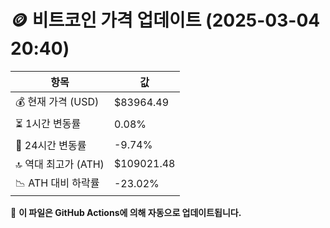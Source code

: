 # 🪙 비트코인 가격 업데이트 (2025-03-04 20:40)

| 항목                | 값 |
|--------------------|----------------|
| 💰 현재 가격 (USD) | $83964.49 |
| ⏳ 1시간 변동률    | 0.08% |
| 📆 24시간 변동률   | -9.74% |
| 🔝 역대 최고가 (ATH) | $109021.48 |
| 📉 ATH 대비 하락률 | -23.02% |

🔄 **이 파일은 GitHub Actions에 의해 자동으로 업데이트됩니다.**

